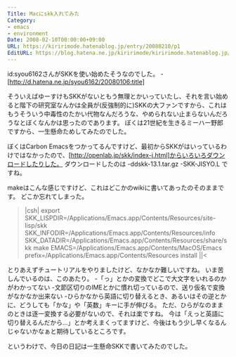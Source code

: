```yaml
---
Title: Macにskk入れてみた
Category:
- emacs
- environment
Date: 2008-02-10T00:00:00+09:00
URL: https://kiririmode.hatenablog.jp/entry/20080210/p1
EditURL: https://blog.hatena.ne.jp/kiririmode/kiririmode.hatenablog.jp/atom/entry/8454420450078215513
---
```


id:syou6162さんがSKKを使い始めたそうなのでした。
-[http://d.hatena.ne.jp/syou6162/20080106:title]


そういえばゆーすけもSKKがないともう無理とかいっていたし、それを言い始めると階下の研究室なんかは全員が(反強制的に)SKKの大ファンですから、これはもうそういう中毒性のたかい代物なんだろうな、やめられない止まらないんだろうなとぼくなんかは思ったのであります。
ぼくは21世紀を生きるミーハー野郎ですから、一生懸命ためしてみたのでした。


ぼくはCarbon Emacsをつかってるんですけど、最初からSKKがはいっているわけではなかったので、[http://openlab.jp/skk/index-j.html]からいろいろダウンロードしたりした。
ダウンロードしたのは
-ddskk-13.1.tar.gz
-SKK-JISYO.L
ですね。


makeはこんな感じですけど、これはどこかのwikiに書いてあったのそのままです。
どこか忘れてしまった。

>|csh|
export SKK_LISPDIR=/Applications/Emacs.app/Contents/Resources/site-lisp/skk \
       SKK_INFODIR=/Applications/Emacs.app/Contents/Resources/info \
       SKK_DATADIR=/Applications/Emacs.app/Contents/Resources/share/skk
make EMACS=/Applications/Emacs.app/Contents/MacOS/Emacs \
     prefix=/Applications/Emacs.app/Contents/Resources install
||<

とりあえずチュートリアルをやりましたけど、なかなか難しいですね。
いま苦しんでいるのは、このあたり。
-「っ」とかの変換でどこで大文字をいれるのかがわかってない
-文節区切りのIMEとかに慣れ切っているので、送り仮名で変換がなかなか出来ない
-ひらかなから英語に切り替えるとき、あるいはその逆とかに、どうしても「かな」や「英数」キーに手が伸びる。
ただ、ひらがなのままのときは逐一変換する必要がないので、それは楽ですね。
今は「えっと英語に切り替えるんだから…」とか考えまくってますけど、今後はもう少し早くなるんじゃないかなぁと期待しているところです。


というわけで、今日の日記は一生懸命SKKで書いてみたのでした。

